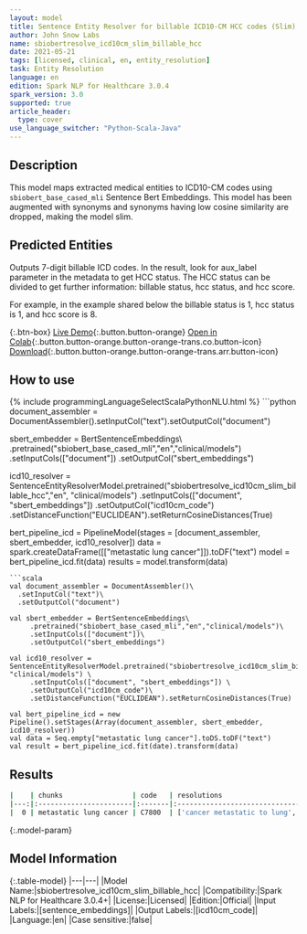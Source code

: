 ```yaml
---
layout: model
title: Sentence Entity Resolver for billable ICD10-CM HCC codes (Slim)
author: John Snow Labs
name: sbiobertresolve_icd10cm_slim_billable_hcc
date: 2021-05-21
tags: [licensed, clinical, en, entity_resolution]
task: Entity Resolution
language: en
edition: Spark NLP for Healthcare 3.0.4
spark_version: 3.0
supported: true
article_header:
  type: cover
use_language_switcher: "Python-Scala-Java"
---
```


## Description

This model maps extracted medical entities to ICD10-CM codes using `sbiobert_base_cased_mli` Sentence Bert Embeddings. This model has been augmented with synonyms and synonyms having low cosine similarity are dropped, making the model slim.

## Predicted Entities

Outputs 7-digit billable ICD codes. In the result, look for aux_label parameter in the metadata to get HCC status. The HCC status can be divided to get further information: billable status, hcc status, and hcc score.

For example, in the example shared below the billable status is 1, hcc status is 1, and hcc score is 8.

{:.btn-box}
[Live Demo](https://nlp.johnsnowlabs.com/demo){:.button.button-orange}
[Open in Colab](https://colab.research.google.com/github/JohnSnowLabs/spark-nlp-workshop/blob/master/tutorials/Certification_Trainings/Healthcare/24.Improved_Entity_Resolvers_in_SparkNLP_with_sBert.ipynb){:.button.button-orange.button-orange-trans.co.button-icon}
[Download](https://s3.amazonaws.com/auxdata.johnsnowlabs.com/clinical/models/sbiobertresolve_icd10cm_slim_billable_hcc_en_3.0.4_3.0_1621588560429.zip){:.button.button-orange.button-orange-trans.arr.button-icon}

## How to use



<div class="tabs-box" markdown="1">
{% include programmingLanguageSelectScalaPythonNLU.html %}
```python
document_assembler = DocumentAssembler().setInputCol("text").setOutputCol("document")

sbert_embedder = BertSentenceEmbeddings\ .pretrained("sbiobert_base_cased_mli","en","clinical/models")
.setInputCols(["document"])
.setOutputCol("sbert_embeddings")

icd10_resolver = SentenceEntityResolverModel.pretrained("sbiobertresolve_icd10cm_slim_billable_hcc","en", "clinical/models")
.setInputCols(["document", "sbert_embeddings"])
.setOutputCol("icd10cm_code")
.setDistanceFunction("EUCLIDEAN").setReturnCosineDistances(True)

bert_pipeline_icd = PipelineModel(stages = [document_assembler, sbert_embedder, icd10_resolver]) data = spark.createDataFrame([["metastatic lung cancer"]]).toDF("text") model = bert_pipeline_icd.fit(data) results = model.transform(data)
```
```scala
val document_assembler = DocumentAssembler()\
  .setInputCol("text")\
  .setOutputCol("document")

val sbert_embedder = BertSentenceEmbeddings\
     .pretrained("sbiobert_base_cased_mli","en","clinical/models")\
     .setInputCols(["document"])\
     .setOutputCol("sbert_embeddings")

val icd10_resolver = SentenceEntityResolverModel.pretrained("sbiobertresolve_icd10cm_slim_billable_hcc","en", "clinical/models") \
     .setInputCols(["document", "sbert_embeddings"]) \
     .setOutputCol("icd10cm_code")\
     .setDistanceFunction("EUCLIDEAN").setReturnCosineDistances(True)

val bert_pipeline_icd = new Pipeline().setStages(Array(document_assembler, sbert_embedder, icd10_resolver))
val data = Seq.empty["metastatic lung cancer"].toDS.toDF("text")
val result = bert_pipeline_icd.fit(date).transform(data)

```
</div>

## Results

```bash
|    | chunks                 | code   | resolutions                                                                                                                                                                                                                                                                                                                                                                                                                                                                       | all_codes                                                                                              | billable_hcc_status_score   | all_distances                                                                                                            |
|---:|:-----------------------|:-------|:----------------------------------------------------------------------------------------------------------------------------------------------------------------------------------------------------------------------------------------------------------------------------------------------------------------------------------------------------------------------------------------------------------------------------------------------------------------------------------|:-------------------------------------------------------------------------------------------------------|:----------------------------|:-------------------------------------------------------------------------------------------------------------------------|
|  0 | metastatic lung cancer | C7800  | ['cancer metastatic to lung', 'metastasis from malignant tumor of lung', 'cancer metastatic to left lung', 'history of cancer metastatic to lung', 'metastatic cancer', 'history of cancer metastatic to lung (situation)', 'metastatic adenocarcinoma to bilateral lungs', 'cancer metastatic to chest wall', 'metastatic malignant neoplasm to left lower lobe of lung', 'metastatic carcinoid tumour', 'cancer metastatic to respiratory tract', 'metastatic carcinoid tumor'] | ['C7800', 'C349', 'C7801', 'Z858', 'C800', 'Z8511', 'C780', 'C798', 'C7802', 'C799', 'C7830', 'C7B00'] | ['1', '1', '8']             | ['0.0464', '0.0829', '0.0852', '0.0860', '0.0914', '0.0989', '0.1133', '0.1220', '0.1220', '0.1253', '0.1249', '0.1260'] |

```

{:.model-param}
## Model Information

{:.table-model}
|---|---|
|Model Name:|sbiobertresolve_icd10cm_slim_billable_hcc|
|Compatibility:|Spark NLP for Healthcare 3.0.4+|
|License:|Licensed|
|Edition:|Official|
|Input Labels:|[sentence_embeddings]|
|Output Labels:|[icd10cm_code]|
|Language:|en|
|Case sensitive:|false|